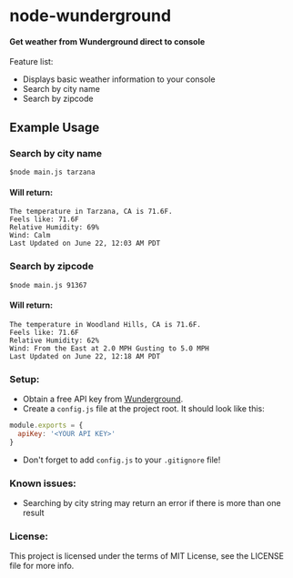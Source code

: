 # node-wunderground

#### Get weather from Wunderground direct to console

Feature list:

 * Displays basic weather information to your console
 * Search by city name
 * Search by zipcode

## Example Usage
### Search by city name
```
$node main.js tarzana
```
#### Will return:
```
The temperature in Tarzana, CA is 71.6F.
Feels like: 71.6F
Relative Humidity: 69%
Wind: Calm
Last Updated on June 22, 12:03 AM PDT
```
### Search by zipcode
```
$node main.js 91367
```
#### Will return:
```
The temperature in Woodland Hills, CA is 71.6F.
Feels like: 71.6F
Relative Humidity: 62%
Wind: From the East at 2.0 MPH Gusting to 5.0 MPH
Last Updated on June 22, 12:18 AM PDT
```

### Setup:
* Obtain a free API key from [Wunderground](https://www.wunderground.com/weather/api/).
* Create a `config.js` file at the project root. It should look like this:
```javascript
module.exports = {
  apiKey: '<YOUR API KEY>'
}
```
* Don't forget to add `config.js` to your `.gitignore` file!


### Known issues:

 * Searching by city string may return an error if there is more than one result

### License:
This project is licensed under the terms of MIT License, see the LICENSE file for more info.
